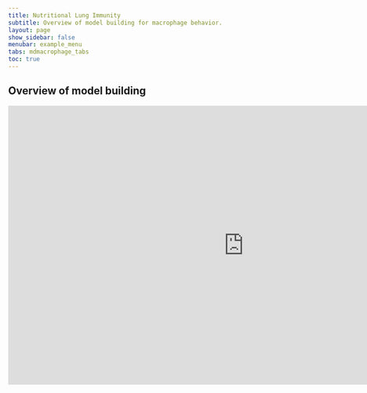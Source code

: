 ```yaml
---
title: Nutritional Lung Immunity
subtitle: Overview of model building for macrophage behavior.
layout: page
show_sidebar: false
menubar: example_menu
tabs: mdmacrophage_tabs
toc: true
---
```


## Overview of model building
<iframe src="https://docs.google.com/presentation/d/e/2PACX-1vQ7A_8RVpvcs5nGXfv8Z1cpbMmXgQNWPf_wV0_xkRU-d5o7QHlyDDgu2BORifCbUmxyz3dqkIJaU7_t/embed?start=false&loop=false&delayms=60000" frameborder="0" width="960" height="569" allowfullscreen="true" mozallowfullscreen="true" webkitallowfullscreen="true"></iframe>